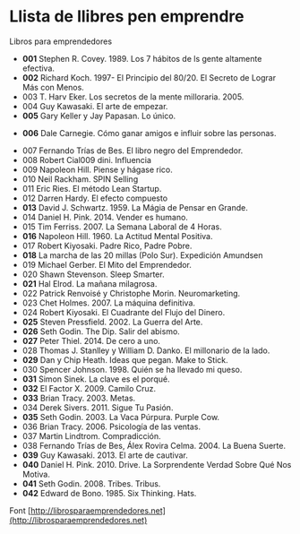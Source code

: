 # Llista de llibres pen emprendre

Libros para emprendedores

- **001** Stephen R. Covey. 1989. Los 7 hábitos de ls gente altamente efectiva.
- **002** Richard Koch. 1997- El Principio del 80/20. El Secreto de Lograr Más con Menos.
- 003 T. Harv Eker. Los secretos de la mente milloraria. 2005.
- 004 Guy Kawasaki. El arte de empezar.
- **005** Gary Keller y Jay Papasan. Lo único.
* **006** Dale Carnegie. Cómo ganar amigos e influir sobre las personas.
- 007 Fernando Trías de Bes. El libro negro del Emprendedor.
- 008 Robert Cial009 dini. Influencia
- 009 Napoleon Hill. Piense y hágase rico.
- 010 Neil Rackham. SPIN Selling
- 011 Eric Ries. El método Lean Startup.
- 012 Darren Hardy. El efecto compuesto
- **013** David J. Schwartz. 1959. La Mágia de Pensar en Grande.
- 014 Daniel H. Pink. 2014. Vender es humano.
- 015 Tim Ferriss. 2007. La Semana Laboral de 4 Horas.
- **016** Napoleon Hill. 1960. La Actitud Mental Positiva.
- 017 Robert Kiyosaki. Padre Rico, Padre Pobre.
- **018** La marcha de las 20 millas (Polo Sur). Expedición Amundsen
- 019 Michael Gerber. El Mito del Emprendedor.
- 020 Shawn Stevenson. Sleep Smarter.
- **021** Hal Elrod. La mañana milagrosa.
- 022 Patrick Renvoisé y Christophe Morin. Neuromarketing.
- 023 Chet Holmes. 2007. La máquina definitiva.
- 024 Robert Kiyosaki. El Cuadrante del Flujo del Dinero.
- **025** Steven Pressfield. 2002. La Guerra del Arte.
- **026** Seth Godin. The Dip. Salir del abismo.
- **027** Peter Thiel. 2014. De cero a uno.
- 028 Thomas J. Stanlley y William D. Danko. El millonario de la lado.
- **029** Dan y Chip Heath. Ideas que pegan. Make to Stick.
-  030 Spencer Johnson. 1998. Quién se ha llevado mi queso.
- **031** Simon Sinek. La clave es el porqué.
- **032** El Factor X. 2009. Camilo Cruz.
- **033** Brian Tracy. 2003. Metas.
-  034 Derek Sivers. 2011. Sigue Tu Pasión.
- **035** Seth Godin. 2003. La Vaca Púrpura. Purple Cow.
- 036 Brian Tracy. 2006. Psicología de las ventas.
- 037 Martin Lindtrom. Compradicción.
- 038 Fernando Trías de Bes, Álex Rovira Celma. 2004. La Buena Suerte.
- **039** Guy Kawasaki. 2013. El arte de cautivar.
- **040** Daniel H. Pink. 2010. Drive. La Sorprendente Verdad Sobre Qué Nos Motiva.
- **041** Seth Godin. 2008. Tribes. Tribus.
- **042** Edward de Bono. 1985. Six Thinking. Hats.

Font [http://librosparaemprendedores.net](http://librosparaemprendedores.net)
